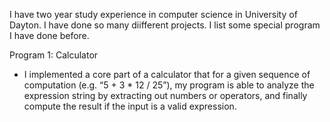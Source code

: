 I have two year study experience in computer science in University of Dayton. I have done so many diifferent projects. I list some special program I have done before.

Program 1: Calculator
- I implemented a core part of a calculator that for a given sequence of computation (e.g. “5 + 3 * 12 / 25”), my program is able to analyze the expression string by extracting out numbers or operators, and finally compute the result if the input is a valid expression.

